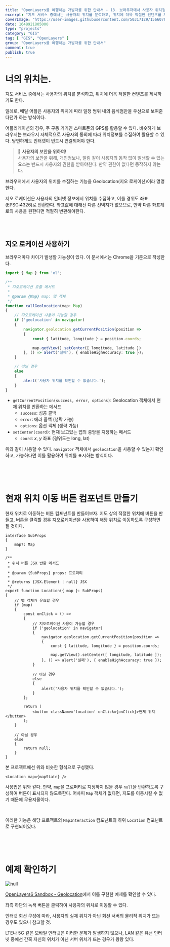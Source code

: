 ```yaml
---
title: "OpenLayers를 여행하는 개발자를 위한 안내서 - 13. 브라우저에서 사용자 위치정보 수집하기"
excerpt: "지도 서비스 중에서는 사용자의 위치를 분석하고, 위치에 더욱 적절한 컨텐츠를 제시하기도 한다. 일례로, 배달 어플은 사용자의 위치에 따라 일정 범위 내의 음식점만을 우선으로 보여준다던가 하는 방식이다. 어플리케이션의 경우, 주 구동 기기인 스마트폰의 GPS를 활용할 수 있다. 비슷하게 브라우저는 브라우저 자체적으로 사용자의 동의에 따라 위치정보를 수집하여 활용할 수 있다. 당연하게도 인터넷이 반드시 연결되어야 한다."
coverImage: "https://user-images.githubusercontent.com/50317129/156607880-c5abad92-1991-4c01-b85f-7153bf89cb64.png"
date: 1648921805000
type: "projects"
category: "GIS"
tag: [ "GIS", "OpenLayers" ]
group: "OpenLayers를 여행하는 개발자를 위한 안내서"
comment: true
publish: true
---
```


# 너의 위치는.

지도 서비스 중에서는 사용자의 위치를 분석하고, 위치에 더욱 적절한 컨텐츠를 제시하기도 한다.

일례로, 배달 어플은 사용자의 위치에 따라 일정 범위 내의 음식점만을 우선으로 보여준다던가 하는 방식이다.

어플리케이션의 경우, 주 구동 기기인 스마트폰의 GPS를 활용할 수 있다. 비슷하게 브라우저는 브라우저 자체적으로 사용자의 동의에 따라 위치정보를 수집하여 활용할 수 있다. 당연하게도 인터넷이 반드시 연결되어야 한다.

> 🔐 <b class="teal-500">사용자의 보안을 위하여!</b>  
> 사용자의 보안을 위해, 개인정보나, 알림 같이 사용자의 동작 없이 발생할 수 있는 요소는 반드시 사용자의 권한을 받아야한다. 만약 권한이 없다면 동작하지 않는다.

브라우저에서 사용자의 위치를 수집하는 기능을 Geolocation(지오 로케이션)이라 명명한다.

지오 로케이션은 사용자의 인터넷 정보에서 위치를 수집하고, 이를 경위도 좌표(EPSG:4326)로 반환한다. 좌표값에 대해선 다른 선택지가 없으므로, 만약 다른 좌표계로의 사용을 원한다면 적절히 변환해야한다.

<br />
<br />





## 지오 로케이션 사용하기

브라우저마다 차이가 발생할 가능성이 있다. 이 문서에서는 Chrome을 기준으로 작성한다.

``` typescript
import { Map } from 'ol';

/**
 * 지오로케이션 호출 메서드
 * 
 * @param {Map} map: 맵 객체
 */
function callGeolocation(map: Map)
{
	// 지오로케이션 사용이 가능할 경우
	if ('geolocation' in navigator)
	{
		navigator.geolocation.getCurrentPosition(position =>
		{
			const { latitude, longitude } = position.coords;

			map.getView().setCenter([ longitude, latitude ])
		}, () => alert('실패'), { enableHighAccuracy: true });
	}

	// 아닐 경우
	else
	{
		alert('사용자 위치를 확인할 수 없습니다.');
	}
}
```

* `getCurrentPosition(success, error, options)`: Geolocation 객체에서 현재 위치를 반환하는 메서드
  * `success`: 성공 콜백
  * `error`: 에러 콜백 (생략 가능)
  * `options`: 옵션 객체 (생략 가능)
* `setCenter(coord)`: 현재 보고있는 맵의 중앙을 지정하는 메서드
  * `coord`: $x$, $y$ 좌표 (경위도는 long, lat)

위와 같이 사용할 수 있다. `navigator` 객체에서 `geolocation`을 사용할 수 있는지 확인하고, 가능하다면 이를 활용하여 위치를 표시하는 방식이다.

<br />
<br />
<br />










# 현재 위치 이동 버튼 컴포넌트 만들기

현재 위치로 이동하는 버튼 컴포넌트를 만들어보자. 지도 상의 적절한 위치에 버튼을 만들고, 버튼을 클릭할 경우 지오로케이션을 사용하여 해당 위치로 이동하도록 구성하면 될 것이다.

``` tsx
interface SubProps
{
	map?: Map
}

/**
 * 위치 버튼 JSX 반환 메서드
 *
 * @param {SubProps} props: 프로퍼티
 *
 * @returns {JSX.Element | null} JSX
 */
export function Location({ map }: SubProps)
{
	// 맵 객체가 유효할 경우
	if (map)
	{
		const onClick = () =>
		{
			// 지오로케이션 사용이 가능할 경우
			if ('geolocation' in navigator)
			{
				navigator.geolocation.getCurrentPosition(position =>
				{
					const { latitude, longitude } = position.coords;

					map.getView().setCenter([ longitude, latitude ]);
				}, () => alert('실패'), { enableHighAccuracy: true });
			}

			// 아닐 경우
			else
			{
				alert('사용자 위치를 확인할 수 없습니다.');
			}
		};

		return (
			<button className='location' onClick={onClick}>현재 위치</button>
		);
	}

	// 아닐 경우
	else
	{
		return null;
	}
}
```

본 프로젝트에선 위와 비슷한 형식으로 구성했다.

``` tsx
<Location map={mapState} />
```

사용법은 위와 같다. 만약, `map`을 프로퍼티로 지정하지 않을 경우 `null`을 반환하도록 구성하여 버튼이 표시되지 않도록한다. 어차피 `Map` 객체가 없다면, 지도를 이동시킬 수 없기 때문에 무용지물이다.

<br />

이러한 기능은 해당 프로젝트의 `MapInteraction` 컴포넌트의 하위 `Location` 컴포넌트로 구현되어있다.

<br />
<br />
<br />










# 예제 확인하기

![null](https://user-images.githubusercontent.com/50317129/164761620-8d521f09-59c0-47bc-a2cc-4ac2a2dd8042.png)

[OpenLayers6 Sandbox - Geolocation](https://project.itcode.dev/gis-dev/geolocation)에서 이를 구현한 예제를 확인할 수 있다.

좌측 하단의 녹색 버튼을 클릭하여 사용자의 위치로 이동할 수 있다.

인터넷 회선 구성에 따라, 사용자의 실제 위치가 아닌 회선 서버의 물리적 위치가 뜨는 경우도 있으니 참고할 것.

LTE나 5G 같은 모바일 인터넷은 이러한 문제가 발생하지 않으나, LAN 같은 유선 인터넷 중에선 간혹 자신의 위치가 아닌 서버 위치가 뜨는 경우가 왕왕 있다.